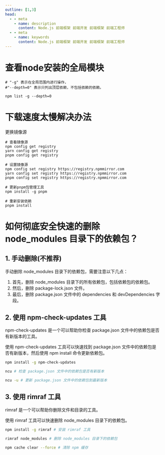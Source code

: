 ```yaml
---
outline: [1,3]
head:
  - - meta
    - name: description
      content: Node.js 前端框架 前端开发 前端框架 前端工程师
  - - meta
    - name: keywords
      content: Node.js 前端框架 前端开发 前端框架 前端工程师
---
```



# 查看node安装的全局模块

```
# "-g" 表示在全局范围内进行操作，
#"--depth=0" 表示只列出顶层依赖，不包括依赖的依赖。

npm list -g --depth=0

```

# 下载速度太慢解决办法

更换镜像源

```
# 查看镜像源
npm config get registry
yarn config get registry
pnpm config get registry
```

```
# 设置镜像源
npm config set registry https://registry.npmmirror.com
yarn config set registry https://registry.npmmirror.com
pnpm config set registry https://registry.npmmirror.com
```

```
# 更新pnpm包管理工具
npm install -g pnpm
```

```
# 重新安装依赖
pnpm install
```

# 如何彻底安全快速的删除 node_modules 目录下的依赖包？

## 1. 手动删除(不推荐)

手动删除 node_modules 目录下的依赖包，需要注意以下几点：

1. 首先，删除 node_modules 目录下的所有依赖包，包括依赖包的依赖包。
2. 然后，删除 package-lock.json 文件。  
3. 最后，删除 package.json 文件中的 dependencies 和 devDependencies 字段。

## 2. 使用 npm-check-updates 工具

npm-check-updates 是一个可以帮助你检查 package.json 文件中的依赖包是否有新版本的工具。

使用 npm-check-updates 工具可以快速找到 package.json 文件中的依赖包是否有新版本，然后使用 npm install 命令更新依赖包。

```bash
npm install -g npm-check-updates
```

```bash
ncu # 检查 package.json 文件中的依赖包是否有新版本
```

```bash
ncu -u # 更新 package.json 文件中的依赖包到最新版本
```


## 3. 使用 rimraf 工具

rimraf 是一个可以帮助你删除文件和目录的工具。

使用 rimraf 工具可以快速删除 node_modules 目录下的依赖包。

```bash
npm install -g rimraf # 安装 rimraf 工具
```

```bash
rimraf node_modules # 删除 node_modules 目录下的依赖包
```

```bash
npm cache clear --force # 清除 npm 缓存
```



